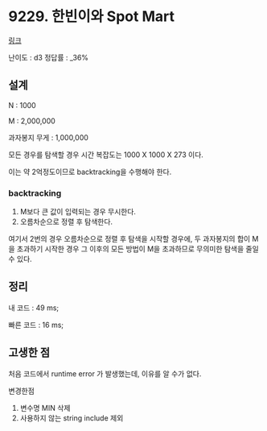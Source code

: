 # 9229. 한빈이와 Spot Mart

[링크](https://swexpertacademy.com/main/code/problem/problemDetail.do?contestProbId=AW8Wj7cqbY0DFAXN&categoryId=AW8Wj7cqbY0DFAXN&categoryType=CODE)

난이도 : d3
정답률 : \_36%

## 설계

N : 1000

M : 2,000,000

과자봉지 무게 : 1,000,000

모든 경우를 탐색할 경우 시간 복잡도는 1000 X 1000 X 273 이다.

이는 약 2억정도이므로 backtracking을 수행해야 한다.

### backtracking

1. M보다 큰 값이 입력되는 경우 무시한다.
2. 오름차순으로 정렬 후 탐색한다.

여기서 2번의 경우 오름차순으로 정렬 후 탐색을 시작할 경우에, 두 과자봉지의 합이 M을 초과하기 시작한 경우 그 이후의 모든 방법이 M을 초과하므로 무의미한 탐색을 줄일 수 있다.

## 정리

내 코드 : 49 ms;

빠른 코드 : 16 ms;

## 고생한 점

처음 코드에서 runtime error 가 발생했는데, 이유를 알 수가 없다.

변경한점

1. 변수명 MIN 삭제
2. 사용하지 않는 string include 제외
